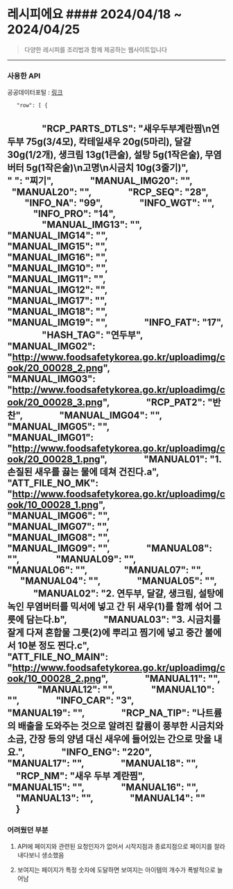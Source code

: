 # 레시피에요 #### 2024/04/18 ~  2024/04/25

> 다양한 레시피를 조리법과 함께 제공하는 웹사이트입니다


-----
### 사용한 API
 공공데이터포털 : [링크](http://openapi.foodsafetykorea.go.kr/api/9b9d1da9843446bd8c23/COOKRCP01/json/1/100)

       "row": [ {
                "RCP_PARTS_DTLS": "새우두부계란찜\n연두부 75g(3/4모), 칵테일새우 20g(5마리), 달걀 30g(1/2개), 생크림 13g(1큰술), 설탕 5g(1작은술), 무염버터 5g(1작은술)\n고명\n시금치 10g(3줄기)",
                " ": "찌기",
                "MANUAL_IMG20": "",
                "MANUAL20": "",
                "RCP_SEQ": "28",
                "INFO_NA": "99",
                "INFO_WGT": "",
                "INFO_PRO": "14",    
                "MANUAL_IMG13": "",
                "MANUAL_IMG14": "",
                "MANUAL_IMG15": "",
                "MANUAL_IMG16": "",
                "MANUAL_IMG10": "",
                "MANUAL_IMG11": "",
                "MANUAL_IMG12": "",
                "MANUAL_IMG17": "",
                "MANUAL_IMG18": "",
                "MANUAL_IMG19": "",
                "INFO_FAT": "17",
                "HASH_TAG": "연두부",
                "MANUAL_IMG02": "http://www.foodsafetykorea.go.kr/uploadimg/cook/20_00028_2.png",
                "MANUAL_IMG03": "http://www.foodsafetykorea.go.kr/uploadimg/cook/20_00028_3.png",
                "RCP_PAT2": "반찬",
                "MANUAL_IMG04": "",
                "MANUAL_IMG05": "",
                "MANUAL_IMG01": "http://www.foodsafetykorea.go.kr/uploadimg/cook/20_00028_1.png",
                "MANUAL01": "1. 손질된 새우를 끓는 물에 데쳐 건진다.a",
                "ATT_FILE_NO_MK": "http://www.foodsafetykorea.go.kr/uploadimg/cook/10_00028_1.png",
                "MANUAL_IMG06": "",
                "MANUAL_IMG07": "",
                "MANUAL_IMG08": "",
                "MANUAL_IMG09": "",
                "MANUAL08": "",
                "MANUAL09": "",
                "MANUAL06": "",
                "MANUAL07": "",
                "MANUAL04": "",
                "MANUAL05": "",
                "MANUAL02": "2. 연두부, 달걀, 생크림, 설탕에 녹인 무염버터를 믹서에 넣고 간 뒤 새우(1)를 함께 섞어 그릇에 담는다.b",
                "MANUAL03": "3. 시금치를 잘게 다져 혼합물 그릇(2)에 뿌리고 찜기에 넣고 중간 불에서 10분 정도 찐다.c",
                "ATT_FILE_NO_MAIN": "http://www.foodsafetykorea.go.kr/uploadimg/cook/10_00028_2.png",
                "MANUAL11": "",
                "MANUAL12": "",
                "MANUAL10": "",
                "INFO_CAR": "3",
                "MANUAL19": "",
                "RCP_NA_TIP": "나트륨의 배출을 도와주는 것으로 알려진 칼륨이 풍부한 시금치와 소금, 간장 등의 양념 대신 새우에 들어있는 간으로 맛을 내요.",
                "INFO_ENG": "220",
                "MANUAL17": "",
                "MANUAL18": "",
                "RCP_NM": "새우 두부 계란찜",
                "MANUAL15": "",
                "MANUAL16": "",
                "MANUAL13": "",
                "MANUAL14": ""
            }
           
----

### 어려웠던 부분
1. API에 페이지와 관련된 요청인자가 없어서 시작지점과 종료지점으로 페이지를 잘라내다보니 생소했음

2. 보여지는 페이지가 특정 숫자에 도달하면 보여지는 아이템의 개수가 폭발적으로 늘어남 

